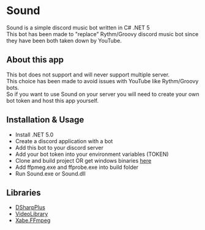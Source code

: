 # Sound
Sound is a simple discord music bot written in C# .NET 5  
This bot has been made to "replace" Rythm/Groovy discord music bot since they have been both taken down by YouTube.  

## About this app
This bot does not support and will never support multiple server.  
This choice has been made to avoid issues with YouTube like Rythm/Groovy bots.  
So if you want to use Sound on your server you will need to create your own bot token and host this app yourself.

## Installation & Usage
- Install .NET 5.0
- Create a discord application with a bot
- Add this bot to your discord server
- Add your bot token into your environment variables (TOKEN)
- Clone and build project OR get windows binaries [here](https://github.com/Roxeez/Sound/releases)
- Add ffpmeg.exe and ffprobe.exe into build folder
- Run Sound.exe or Sound.dll

## Libraries
- [DSharpPlus](https://github.com/DSharpPlus/DSharpPlus)
- [VideoLibrary](https://github.com/omansak/libvideo)
- [Xabe.FFmpeg](https://github.com/tomaszzmuda/Xabe.FFmpeg)

